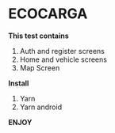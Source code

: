 # ECOCARGA

**This test contains**

1. Auth and register screens 
2. Home and vehicle screens
3. Map Screen

**Install**

1. Yarn
2. Yarn android

**ENJOY**
